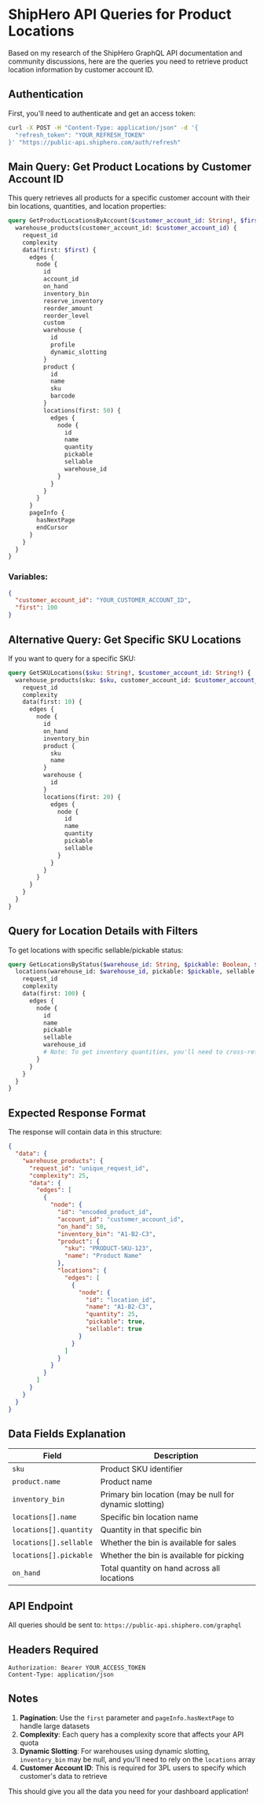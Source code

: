 # ShipHero API Queries for Product Locations

Based on my research of the ShipHero GraphQL API documentation and community discussions, here are the queries you need to retrieve product location information by customer account ID.

## Authentication

First, you'll need to authenticate and get an access token:

```bash
curl -X POST -H "Content-Type: application/json" -d '{
  "refresh_token": "YOUR_REFRESH_TOKEN"
}' "https://public-api.shiphero.com/auth/refresh"
```

## Main Query: Get Product Locations by Customer Account ID

This query retrieves all products for a specific customer account with their bin locations, quantities, and location properties:

```graphql
query GetProductLocationsByAccount($customer_account_id: String!, $first: Int = 100) {
  warehouse_products(customer_account_id: $customer_account_id) {
    request_id
    complexity
    data(first: $first) {
      edges {
        node {
          id
          account_id
          on_hand
          inventory_bin
          reserve_inventory
          reorder_amount
          reorder_level
          custom
          warehouse {
            id
            profile
            dynamic_slotting
          }
          product {
            id
            name
            sku
            barcode
          }
          locations(first: 50) {
            edges {
              node {
                id
                name
                quantity
                pickable
                sellable
                warehouse_id
              }
            }
          }
        }
      }
      pageInfo {
        hasNextPage
        endCursor
      }
    }
  }
}
```

### Variables:
```json
{
  "customer_account_id": "YOUR_CUSTOMER_ACCOUNT_ID",
  "first": 100
}
```

## Alternative Query: Get Specific SKU Locations

If you want to query for a specific SKU:

```graphql
query GetSKULocations($sku: String!, $customer_account_id: String!) {
  warehouse_products(sku: $sku, customer_account_id: $customer_account_id) {
    request_id
    complexity
    data(first: 10) {
      edges {
        node {
          id
          on_hand
          inventory_bin
          product {
            sku
            name
          }
          warehouse {
            id
          }
          locations(first: 20) {
            edges {
              node {
                id
                name
                quantity
                pickable
                sellable
              }
            }
          }
        }
      }
    }
  }
}
```

## Query for Location Details with Filters

To get locations with specific sellable/pickable status:

```graphql
query GetLocationsByStatus($warehouse_id: String, $pickable: Boolean, $sellable: Boolean) {
  locations(warehouse_id: $warehouse_id, pickable: $pickable, sellable: $sellable) {
    request_id
    complexity
    data(first: 100) {
      edges {
        node {
          id
          name
          pickable
          sellable
          warehouse_id
          # Note: To get inventory quantities, you'll need to cross-reference with warehouse_products
        }
      }
    }
  }
}
```

## Expected Response Format

The response will contain data in this structure:

```json
{
  "data": {
    "warehouse_products": {
      "request_id": "unique_request_id",
      "complexity": 25,
      "data": {
        "edges": [
          {
            "node": {
              "id": "encoded_product_id",
              "account_id": "customer_account_id",
              "on_hand": 50,
              "inventory_bin": "A1-B2-C3",
              "product": {
                "sku": "PRODUCT-SKU-123",
                "name": "Product Name"
              },
              "locations": {
                "edges": [
                  {
                    "node": {
                      "id": "location_id",
                      "name": "A1-B2-C3",
                      "quantity": 25,
                      "pickable": true,
                      "sellable": true
                    }
                  }
                ]
              }
            }
          }
        ]
      }
    }
  }
}
```

## Data Fields Explanation

| Field | Description |
|-------|-------------|
| `sku` | Product SKU identifier |
| `product.name` | Product name |
| `inventory_bin` | Primary bin location (may be null for dynamic slotting) |
| `locations[].name` | Specific bin location name |
| `locations[].quantity` | Quantity in that specific bin |
| `locations[].sellable` | Whether the bin is available for sales |
| `locations[].pickable` | Whether the bin is available for picking |
| `on_hand` | Total quantity on hand across all locations |

## API Endpoint

All queries should be sent to: `https://public-api.shiphero.com/graphql`

## Headers Required

```
Authorization: Bearer YOUR_ACCESS_TOKEN
Content-Type: application/json
```

## Notes

1. **Pagination**: Use the `first` parameter and `pageInfo.hasNextPage` to handle large datasets
2. **Complexity**: Each query has a complexity score that affects your API quota
3. **Dynamic Slotting**: For warehouses using dynamic slotting, `inventory_bin` may be null, and you'll need to rely on the `locations` array
4. **Customer Account ID**: This is required for 3PL users to specify which customer's data to retrieve

This should give you all the data you need for your dashboard application!
